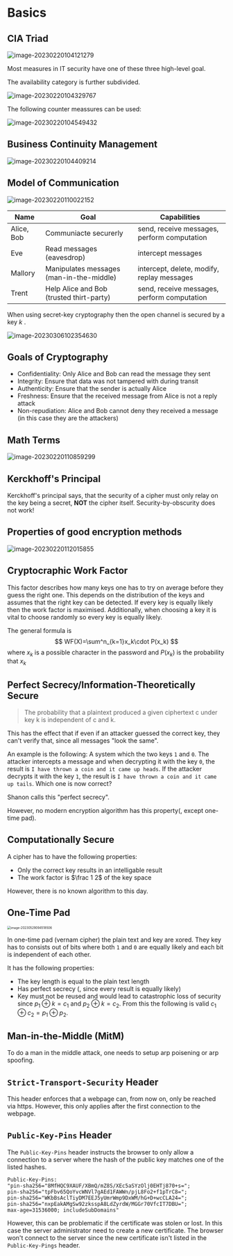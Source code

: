 # Basics

## CIA Triad

![image-20230220104121279](res/0_Basic/image-20230220104121279.png)

Most measures in IT security have one of these three high-level goal.

The availability category is further subdivided.

![image-20230220104329767](res/0_Basic/image-20230220104329767.png)

The following counter meassures can be used:

![image-20230220104549432](res/0_Basic/image-20230220104549432.png)

## Business Continuity Management

![image-20230220104409214](res/0_Basic/image-20230220104409214.png) 

## Model of Communication

![image-20230220110022152](res/0_Basic/image-20230220110022152.png)

| Name       | Goal                                     | Capabilities                                |
| ---------- | ---------------------------------------- | ------------------------------------------- |
| Alice, Bob | Communiacte securerly                    | send, receive messages, perform computation |
| Eve        | Read messages (eavesdrop)                | intercept messages                          |
| Mallory    | Manipulates messages (man-in-the-middle) | intercept, delete, modify, replay messages  |
| Trent      | Help Alice and Bob (trusted thirt-party) | send, receive messages, perform computation |

When using secret-key cryptography then the open channel is secured by a key $k$ .

![image-20230306102354630](res/0_Basic/image-20230306102354630.png)

## Goals of Cryptography

* Confidentiality: Only Alice and Bob can read the message they sent
* Integrity: Ensure that data was not tampered with during transit
* Authenticity: Ensure that the sender is actually Alice
* Freshness:  Ensure that the received message from Alice is not a reply attack
* Non-repudiation: Alice and Bob cannot deny they received a message (in this case they are the attackers)

## Math Terms

![image-20230220110859299](res/0_Basic/image-20230220110859299.png)

## Kerckhoff's Principal

Kerckhoff's principal says, that the security of a cipher must only relay on the key being a secret, **NOT** the cipher itself. Security-by-obscurity does not work!

## Properties of good encryption methods

![image-20230220112015855](res/0_Basic/image-20230220112015855.png)

## Cryptocraphic Work Factor

This factor describes how many keys one has to try on average before they guess the right one. This depends on the distribution of the keys and assumes that the right key can be detected. If every key is equally likely then the work factor is maximised. Additionally, when choosing a key it is vital to choose randomly so every key is equally likely.

The general formula is 
$$
WF(X)=\sum^n_{k=1}x_k\cdot P(x_k)
$$
where $x_k$ is a possible character in the password and $P(x_k)$ is the probability that $x_k$ 

## Perfect Secrecy/Information-Theoretically Secure

> The probability that a plaintext produced a given ciphertext c under key k is independent of c and k.

This has the effect that if even if an attacker guessed the correct key, they can't verify that, since all messages "look the same".

An example is the following: A system which the two keys `1` and `0`. The attacker intercepts a message and when decrypting it with the key `0`, the result is `I have thrown a coin and it came up heads`. If the attacker decrypts it with the key `1`, the result is `I have thrown a coin and it came up tails`. Which one is now correct?

Shanon calls this "perfect secrecy".

However, no modern encryption algorithm has this property(, except one-time pad).

## Computationally Secure

A cipher has to have the following properties:

* Only the correct key results in an intelligable result
* The work factor is $\frac 1 2$ of the key space

However, there is no known algorithm to this day.

## One-Time Pad

<img src="res/0_Basic/image-20230529094518506.png" alt="image-20230529094518506" style="zoom:50%;" />

In one-time pad (vernam cipher) the plain text and key are xored. They key has to consists out of bits where both `1` and `0` are equally likely and each bit is independent of each other.

It has the following properties:

* The key length is equal to the plain text length
* Has perfect secrecy (, since every result is equally likely)
* Key must not be reused and would lead to catastrophic loss of security since $p_1 \oplus k = c_1$ and $p_2 \oplus k = c_2$. From this the following is valid $c_1 \oplus c_2 = p_1 \oplus p_2$.

## Man-in-the-Middle (MitM)

To do a man in the middle attack, one needs to setup arp poisening or arp spoofing.

## `Strict-Transport-Security` Header

This header enforces that a webpage can, from now on, only be reached via https. However, this only applies after the first connection to the webpage.

## `Public-­Key-­Pins` Header

The `Public-Key-Pins` header instructs the browser to only allow a connection to a server where the hash of the public key matches one of the listed hashes.

```
Public-Key-Pins:
"pin-sha256="8MfHQC9XAUF/XBmQ/mZ8S/XEc5aSYzOlj0EHTj870+s=";
pin-sha256="tpFbv65QoYvcWNVl7gAEd1FAWWn/pjL8Fo2+f1pTrC8=";
pin-sha256="WKbBsAclTiyDM7EEJ5yUmrWmp9DxWM/hG+D+wcCLA24=";
pin-sha256="nxpEakAMgSw92zksspA8LdZyrdW/MGGr70VfcIT7DBU=";
max-age=31536000; includeSubDomains"
```

However, this can be problematic if the certificate was stolen or lost. In this case the server administrator need to create a new certificate. The browser won't connect to the server since the new certificate isn't listed in the `Public-Key-Pings` header.
